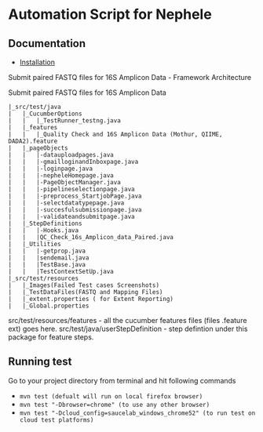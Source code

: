 # Automation Script for Nephele

Documentation
-------------
* [Installation](doc/installation.md)


Submit paired FASTQ files for 16S Amplicon Data - Framework Architecture

Submit paired FASTQ files for 16S Amplicon Data
	
	|_src/test/java
	|	|_CucumberOptions
	|	|	|_TestRunner_testng.java
	|	|_features
	|	|	|_Quality Check and 16S Amplicon Data (Mothur, QIIME, DADA2).feature
	|	|_pageObjects
	|   |   |-datauploadpages.java
	|   |   |-gmailloginandInboxpage.java
	|   |   |-loginpage.java
	|   |   |-nepheleHomepage.java
	|   |   |-PageObjectManager.java
	|   |   |-pipelineselectionpage.java
	|   |   |-preprocess_StartjobPage.java
	|   |   |-selectdatatypepage.java
	|   |   |-succesfulsubmissionpage.java
	|   |   |-validateandsubmitpage.java
	|	|_StepDefinitions
	|   |   |-Hooks.java
	|   |   |QC_Check_16s_Amplicon_data_Paired.java
	|	|_Utilities
	|   |   |-getprop.java
	|   |   |sendemail.java
	|   |   |TestBase.java
	|   |   |TestContextSetUp.java
	|_src/test/resources
	|	|_Images(Failed Test cases Screenshots)
	|	|_TestDataFiles(FASTQ and Mapping Files)
	|	|_extent.properties ( for Extent Reporting)
	|	|_Global.properties


src/test/resources/features - all the cucumber features files (files .feature ext) goes here.
src/test/java/userStepDefinition - step defintion under this package for feature steps.

Running test
--------------

Go to your project directory from terminal and hit following commands
* `mvn test (defualt will run on local firefox browser)`
* `mvn test "-Dbrowser=chrome" (to use any other browser)`
* `mvn test "-Dcloud_config=saucelab_windows_chrome52" (to run test on cloud test platforms)`